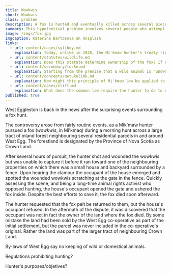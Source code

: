 ```yaml
---
title: Wowkwis
short: Wowkwis
class: problem
description: A fox is hunted and eventually killed across several pieces of land.
summary: This hypothetical problem involves several people who attempt to hunt and kill a fox (wowkwis, in Mi'kmaq).
image: /imgs/fox.jpg
imgcaption: Katerina Bartosova on Unsplash
links:
  - url: content/cases/syliboy.md
    explanation: Today, unlike in 1928, the Mi'kmaw hunter's treaty rights to hunt are well-recognized by the courts. But what does the Syliboy case tell us about how the question of who 'owns' the fox might be resolved?
  - url: content/statutes/wildlife.md
    explanation: Does this statute determine ownership of the fox? If not, what work is it doing in these circumstances?
  - url: content/secondary/locke.md
    explanation: Starting from the premise that a wild animal is "unowned", what would Locke say is the basis for the hunter's claim that the fox is their property?
  - url: content/concepts/netukulimk.md
    explanation: How might this principle of Mi'kmaw law be applied to address the legal dispute here? Would it simply allocate "ownership" in a different way? 
  - url: content/cases/clift.md
    explanation: What does the common law require the hunter to do to establish possession in the fox? How do the judges in this case disagree on the answer?
published: true
---
```

West Eggleston is back in the news after the surprising events surrounding a fox hunt. 

The controversy arose from fairly routine events, as a Mik'maw hunter pursued a fox (*wowkwis*, in Mi'kmaq) during a morning hunt across a large tract of inland forest neighbouring several residential parcels in and around West Egg. The forestland is designated by the Province of Nova Scotia as Crown Land. 

After several hours of pursuit, the hunter shot and wounded the wowkwis but was unable to capture it before it ran toward one of the neighbouring properties on which there was a small house and backyard surrounded by a fence. Upon hearing the clamour the occupant of the house emerged and spotted the wounded wowkwis scratching at the gate in the fence. Quickly assessing the scene, and being a long-time animal rights activist who opposed hunting, the house's occupant opened the gate and ushered the fox inside. Despite the best efforts to save it, the fox died soon afterward.

The hunter requested that the fox pelt be returned to them, but the house's occupant refused. In the aftermath of the dispute, it was discovered that the occupant was not in fact the owner of the land where the fox died. By some mistake the land had been sold by the West Egg co-operative as part of the initial settlement, but the parcel was never included in the co-operative's original. Rather the land was part of the larger tract of neighbouring Crown Land.

By-laws of West Egg say no keeping of wild or domestical animals. 

Regulations prohibiting hunting? 

Hunter's purposes/objetives?



